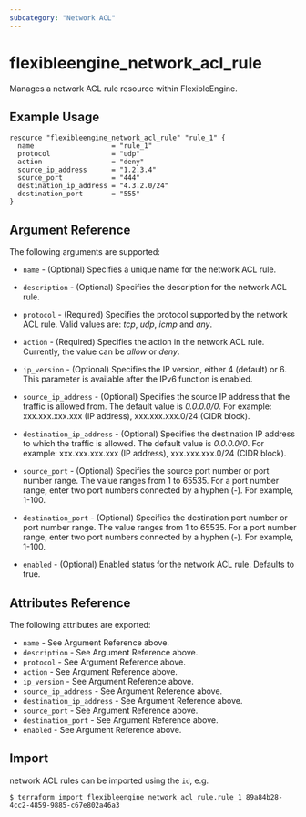 ```yaml
---
subcategory: "Network ACL"
---
```


# flexibleengine\_network\_acl\_rule

Manages a network ACL rule resource within FlexibleEngine.

## Example Usage

```hcl
resource "flexibleengine_network_acl_rule" "rule_1" {
  name                   = "rule_1"
  protocol               = "udp"
  action                 = "deny"
  source_ip_address      = "1.2.3.4"
  source_port            = "444"
  destination_ip_address = "4.3.2.0/24"
  destination_port       = "555"
}
```

## Argument Reference

The following arguments are supported:

* `name` - (Optional) Specifies a unique name for the network ACL rule.

* `description` - (Optional) Specifies the description for the network ACL rule.

* `protocol` - (Required) Specifies the protocol supported by the network ACL rule.
     Valid values are: *tcp*, *udp*, *icmp* and *any*.

* `action` - (Required) Specifies the action in the network ACL rule. Currently, the value can be *allow* or *deny*.

* `ip_version` - (Optional) Specifies the IP version, either 4 (default) or 6. This parameter is
    available after the IPv6 function is enabled.

* `source_ip_address` - (Optional) Specifies the source IP address that the traffic is allowed from.
    The default value is *0.0.0.0/0*. For example: xxx.xxx.xxx.xxx (IP address), xxx.xxx.xxx.0/24 (CIDR block).

* `destination_ip_address` - (Optional) Specifies the destination IP address to which the traffic is allowed.
    The default value is *0.0.0.0/0*. For example: xxx.xxx.xxx.xxx (IP address), xxx.xxx.xxx.0/24 (CIDR block).

* `source_port` - (Optional) Specifies the source port number or port number range. The value ranges from 1 to 65535.
    For a port number range, enter two port numbers connected by a hyphen (-). For example, 1-100.

* `destination_port` - (Optional) Specifies the destination port number or port number range. The value ranges from 1 to 65535.
    For a port number range, enter two port numbers connected by a hyphen (-). For example, 1-100.

* `enabled` - (Optional) Enabled status for the network ACL rule. Defaults to true.


## Attributes Reference

The following attributes are exported:

* `name` - See Argument Reference above.
* `description` - See Argument Reference above.
* `protocol` - See Argument Reference above.
* `action` - See Argument Reference above.
* `ip_version` - See Argument Reference above.
* `source_ip_address` - See Argument Reference above.
* `destination_ip_address` - See Argument Reference above.
* `source_port` - See Argument Reference above.
* `destination_port` - See Argument Reference above.
* `enabled` - See Argument Reference above.

## Import

network ACL rules can be imported using the `id`, e.g.

```
$ terraform import flexibleengine_network_acl_rule.rule_1 89a84b28-4cc2-4859-9885-c67e802a46a3
```
